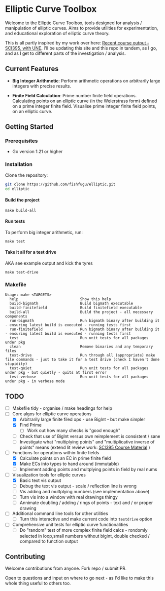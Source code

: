 # Elliptic Curve Toolbox

Welcome to the Elliptic Curve Toolbox, tools designed for analysis / manipulation of elliptic curves. Aims to provide utilities for experimentation, and educational exploration of elliptic curve theory.

This is all partly inspired by my work over here: [Recent course output - SCI395, with UNE](https://www.creativearts.com.au/maths/une/sci395). I'll be updating this site and this repo in tandem, as I go, and as I get to different parts of the investigation / analysis.

## Current Features

- **Big Integer Arithmetic**: Perform arithmetic operations on arbitrarily large integers with precise results.

- **Finite Field Calculation**: Prime number finite field operations. Calculating points on an elliptic curve (in the Weierstrass form) defined on a prime integer finite field. Visualise prime integer finite field points, on an elliptic curve.


## Getting Started

### Prerequisites

- Go version 1.21 or higher

### Installation

Clone the repository:

```bash
git clone https://github.com/fishfugu/elliptic.git
cd elliptic
```

#### Build the project

```
make build-all
```

#### Run tests

To perform big integer arithmetic, run:

```
make test
```

#### Take it all for a test drive

AKA see example output and kick the tyres

```
make test-drive
```

### Makefile

```
Usage: make <TARGETS>
  help                            Show this help
  build-bigmath                   Build bigmath executable
  build-finitefield               Build finitefield executable
  build-all                       Build the project - all necessary components
  run-bigmath                     Run bigmath binary after building it - ensuring latest build is executed - running tests first
  run-finitefield                 Run bigmath binary after building it - ensuring latest build is executed - running tests first
  test                            Run unit tests for all packages under pkg
  clean                           Remove binaries and any temporary files
  test-drive                      Run through all (appropriate) make file commands - just to take it for a test drive (check I haven't done stupidity)
  test-quiet                      Run unit tests for all packages under pkg - but quietly - quits at first error
  test-verbose                    Run unit tests for all packages under pkg - in verbose mode
```

## TODO
- [ ] Makefile tidy - organise / make headings for help
- [ ] Core algos for elliptic curve operations
    - [x] Arbitrarily large finite filed ops - use BigInt - but make simpler
    - [x] Find Prime
        - [ ] Work out how many checks is "good enough"
    - [ ] Check that use of BigInt versus own reimplement is consistent / sane
    - [ ] Investigate what "multiplying points" and "multiplicative inverse of points" means (extend lit review work: [SCI395 Course Material](https://www.creativearts.com.au/maths/une/sci395)
)
- [ ] Functions for operations within finite fields
    - [x] Calculate points on an EC in prime finite field
    - [x] Make ECs into types to hand around (immutable)
    - [ ] Implement adding points and multplying points in field by real nums
- [ ] Visualization tools for elliptic curves
    - [x] Basic text vis output
    - [ ] Debug the text vis output - scale / reflection line is wrong
    - [ ] Vis adding and multplying numbers (see implementation above)
    - [ ] Turn vis into a window with real drawings thingy
    - [ ] Annimate doubling / adding / rings of points - text and / or proper drawing
- [ ] Additional command line tools for other utilities
    - [ ] Turn this interactive and make current code into `testdrive` option
- [ ] Comprehensive unit tests for elliptic curve functionalities
    - [ ] Do "random" test of more complex finite field calcs - rondomly selected in loop,small numbers without bigint, double checked / compared to function output

## Contributing

Welcome contributions from anyone. Fork repo / submit PR.

Open to questions and input on where to go next - as I'd like to make this whole thing useful to others too.
